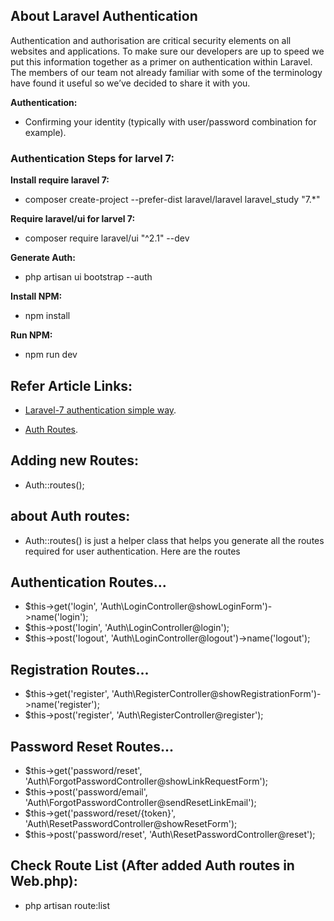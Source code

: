 ## About Laravel Authentication

Authentication and authorisation are critical security elements on all websites and applications. To make sure our developers are up to speed we put this information together as a primer on authentication within Laravel. The members of our team not already familiar with some of the terminology have found it useful so we’ve decided to share it with you.

**Authentication:**
- Confirming your identity (typically with user/password combination for example).
### Authentication Steps for larvel 7:

**Install require laravel 7:**
- composer create-project --prefer-dist laravel/laravel laravel_study "7.*"

 **Require laravel/ui for larvel 7:**
- composer require laravel/ui "^2.1" --dev

**Generate Auth:**
- php artisan ui bootstrap --auth

**Install NPM:**
- npm install

**Run NPM:**
- npm run dev
## Refer Article Links:
- [Laravel-7 authentication simple way](https://www.itsolutionstuff.com/post/laravel-6-auth-login-with-username-or-email-tutorialexample.html).

- [Auth Routes](https://stackoverflow.com/questions/39196968/laravel-5-3-new-authroutes).

## Adding new Routes:
- Auth::routes();
## about Auth routes:
- Auth::routes() is just a helper class that helps you generate all the routes required for user authentication.
Here are the routes

## Authentication Routes...

- $this->get('login', 'Auth\LoginController@showLoginForm')->name('login');
- $this->post('login', 'Auth\LoginController@login');
- $this->post('logout', 'Auth\LoginController@logout')->name('logout');

## Registration Routes...

- $this->get('register', 'Auth\RegisterController@showRegistrationForm')->name('register');
- $this->post('register', 'Auth\RegisterController@register');

## Password Reset Routes...

- $this->get('password/reset', 'Auth\ForgotPasswordController@showLinkRequestForm');
- $this->post('password/email', 'Auth\ForgotPasswordController@sendResetLinkEmail');
- $this->get('password/reset/{token}', 'Auth\ResetPasswordController@showResetForm');
- $this->post('password/reset', 'Auth\ResetPasswordController@reset');
## Check Route List (After added Auth routes in Web.php):

- php artisan route:list

